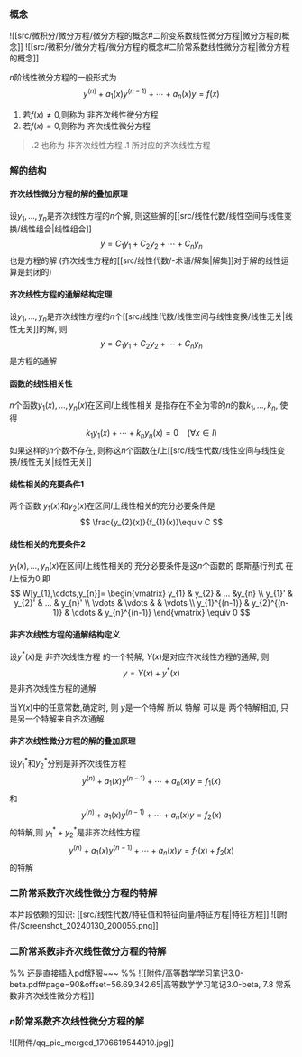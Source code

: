 

### 概念
![[src/微积分/微分方程/微分方程的概念#二阶变系数线性微分方程|微分方程的概念]]
![[src/微积分/微分方程/微分方程的概念#二阶常系数线性微分方程|微分方程的概念]]

$n$阶线性微分方程的一般形式为
$$
y^{(n)}+a_{1}(x)y^{(n-1)}+\cdots+a_{n}(x)y=f(x)
$$
1. 若$f(x)\neq 0$,则称为 非齐次线性微分方程
2. 若$f(x)=0$,则称为 齐次线性微分方程
>  .2 也称为 非齐次线性方程 .1 所对应的齐次线性方程

### 解的结构
#### 齐次线性微分方程的解的叠加原理
设$y_1,\dots,y_{n}$是齐次线性方程的$n$个解, 则这些解的[[src/线性代数/线性空间与线性变换/线性组合|线性组合]]
$$
y=C_{1}y_{1}+C_{2}y_{2}+\cdots+C_{n}y_{n}
$$
也是方程的解 (齐次线性方程的[[src/线性代数/-术语/解集|解集]]对于解的线性运算是封闭的)
#### 齐次线性方程的通解结构定理
设$y_1,\dots,y_{n}$是齐次线性方程的$n$个[[src/线性代数/线性空间与线性变换/线性无关|线性无关]]的解, 则
$$
y=C_{1}y_{1}+C_{2}y_{2}+\cdots+C_{n}y_{n}
$$
是方程的通解
#### 函数的线性相关性
$n$个函数$y_1(x),\dots,y_{n}(x)$在区间$I$上线性相关 是指存在不全为零的$n$的数$k_1,\dots,k_{n}$, 使得
$$
k_{1}y_{1}(x)+\cdots+k_{n}y_{n}(x)=0~~~~(\forall x\in I)
$$
如果这样的$n$个数不存在, 则称这$n$个函数在$I$上[[src/线性代数/线性空间与线性变换/线性无关|线性无关]]

#### 线性相关的充要条件1
两个函数 $y_{1}(x)$和$y_{2}(x)$在区间$I$上线性相关的充分必要条件是
$$
\frac{y_{2}(x)}{f_{1}(x)}\equiv  C
$$
#### 线性相关的充要条件2
$y_1(x),\dots,y_{n}(x)$在区间$I$上线性相关的 充分必要条件是这$n$个函数的 朗斯基行列式 在$I$上恒为$0$,即
$$
W[y_{1},\cdots,y_{n}]=
\begin{vmatrix}  
y_{1} & y_{2} & ... &y_{n} \\
y_{1}' & y_{2}' & ...  & y_{n}' \\
\vdots  & \vdots  &  & \vdots \\
y_{1}^{(n-1)} & y_{2}^{(n-1)} & \cdots & y_{n}^{(n-1)} 
\end{vmatrix}
\equiv  0
$$

#### 非齐次线性方程的通解结构定义
设$y^{*}(x)$是 非齐次线性方程 的一个特解, $Y(x)$是对应齐次线性方程的通解, 则
$$
y=Y(x)+y^{*}(x)
$$
是非齐次线性方程的通解

当$Y(x)$中的任意常数,确定时, 则 $y$是一个特解
所以 特解 可以是 两个特解相加, 只是另一个特解来自齐次通解

#### 非齐次线性微分方程的解的叠加原理
设$y_{1}^{*}$和$y^{*}_{2}$分别是非齐次线性方程
$$
y^{(n)}+a_{1}(x)y^{(n-1)}+\cdots+a_{n}(x)y=f_{1}(x)
$$
和
$$
y^{(n)}+a_{1}(x)y^{(n-1)}+\cdots+a_{n}(x)y=f_{2}(x)
$$
的特解,则 $y_{1}^{*}+y_{2}^{*}$是非齐次线性方程
$$
y^{(n)}+a_{1}(x)y^{(n-1)}+\cdots+a_{n}(x)y=f_{1}(x)+f_{2}(x)
$$
的特解

### 二阶常系数齐次线性微分方程的特解
本片段依赖的知识: [[src/线性代数/特征值和特征向量/特征方程|特征方程]] 
![[附件/Screenshot_20240130_200055.png]]

### 二阶常系数**非**齐次线性微分方程的特解
%% 还是直接插入pdf舒服~~~ %%
![[附件/高等数学学习笔记3.0-beta.pdf#page=90&offset=56.69,342.65|高等数学学习笔记3.0-beta, 7.8 常系数非齐次线性微分方程]]
### $n$阶常系数齐次线性微分方程的解
![[附件/qq_pic_merged_1706619544910.jpg]]
